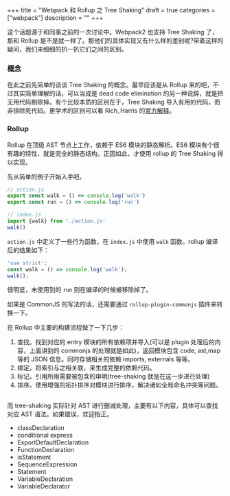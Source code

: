 +++
title = "Webpack 和 Rollup 之 Tree Shaking"
draft = true
categories = ["webpack"]
description = ""
+++

这个话题源于和同事之前的一次讨论中。Webpack2 也支持 Tree Shaking 了，那和 Rollup 是不是就一样了。那他们的具体实现又有什么样的差别呢?带着这样的疑问，我们来细细的扒一扒它们之间的区别。

### 概念
在此之前先简单的谈谈 Tree Shaking 的概念。最早应该是从 Rollup 来的吧，不过其实简单理解的话，可以当成是 dead code elimination 的另一种说辞，就是把无用代码剔除掉。有个比较本质的区别在于，Tree Shaking 导入有用的代码，而非排除死代码。更学术的区别可以看 Rich_Harris 的[官方解释](https://medium.com/@Rich_Harris/tree-shaking-versus-dead-code-elimination-d3765df85c80#.p4izirx8z)。

### Rollup
Rollup 在顶级 AST 节点上工作，依赖于 ES6 模块的静态解析。ES6 模块有个很有趣的特性，就是完全的静态结构。正因如此，才使用 rollup 的 Tree Shaking 得以实现。

先从简单的例子开始入手吧。

```javascript
// action.js
export const walk = () => console.log('walk')
export const run = () => console.log('run')

// index.js
import {walk} from './action.js'
walk()
```

`action.js` 中定义了一些行为函数，在 `index.js` 中使用 `walk` 函数。rollup 编译后的结果如下：

```javascript
'use strict';
const walk = () => console.log('walk');
walk();
```

很明显，未使用到的 `run` 则在编译的时候被移除掉了。

如果是 CommonJS 的写法的话，还需要通过 `rollup-plugin-commonjs` 插件来转换一下。

在 Rollup 中主要的构建流程做了一下几步：
1. 查找。找到对应的 entry 模块的所有依赖项并导入(可以是 plugin 处理后的内容，上面讲到的 commonjs 的处理就是如此)，返回模块包含 code, ast,map 等的 JSON 信息。同时存储相关的依赖 imports, externals 等等。
2. 绑定。将索引与之相关联，来生成完整的依赖代码。
3. 标记。引用所用需要被包含的申明(tree-shaking 就是在这一步进行处理)
4. 排序。使用增强的拓扑排序对模块进行排序，解决诸如全局命名冲突等问题。

~~~ ???
~~~

而 tree-shaking 实际针对 AST 进行删减处理，主要有以下内容，具体可以查找对应 AST 语法。如果错误，欢迎指正。

* classDeclaration
* conditional express
* ExportDefaultDeclaration
* FunctionDeclaration
* isStatement
* SequenceExpression
* Statement
* VariableDeclaration
* VariableDeclarator














